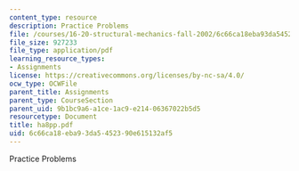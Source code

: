```yaml
---
content_type: resource
description: Practice Problems
file: /courses/16-20-structural-mechanics-fall-2002/6c66ca18eba93da5452390e615132af5_ha8pp.pdf
file_size: 927233
file_type: application/pdf
learning_resource_types:
- Assignments
license: https://creativecommons.org/licenses/by-nc-sa/4.0/
ocw_type: OCWFile
parent_title: Assignments
parent_type: CourseSection
parent_uid: 9b1bc9a6-a1ce-1ac9-e214-06367022b5d5
resourcetype: Document
title: ha8pp.pdf
uid: 6c66ca18-eba9-3da5-4523-90e615132af5
---
```

Practice Problems